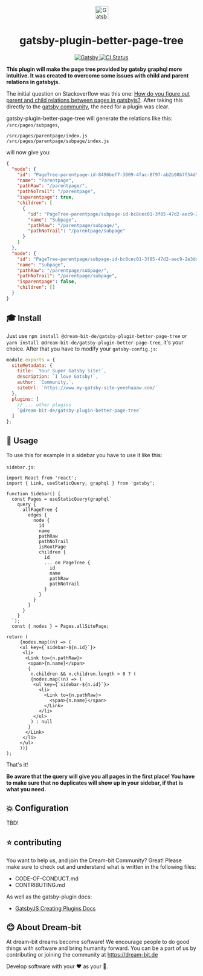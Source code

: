 <p align="center">
<a href="https://www.gatsbyjs.com/">
  <img alt="Gatsby" src="https://camo.githubusercontent.com/c82d5dbe0efc4f71771b4c656fd96b91d6103a8d/68747470733a2f2f7777772e6761747362796a732e636f6d2f4761747362792d4d6f6e6f6772616d2e737667" width="35" />
</a>
</p>
<h1 align="center">
  gatsby-plugin-better-page-tree
</h1>

<p align="center">
  <a href="http://makeapullrequest.com">  
      <img alt="Gatsby" src="https://img.shields.io/badge/PRs-welcome-brightgreen" />
  </a>
  <a href="https://github.com/dream-bit-de/gatsby-plugin-better-page-tree/workflows/Node.js%20CI/badge.svg?branch=master">
    <img alt="CI Status" src="https://github.com/dream-bit-de/gatsby-plugin-better-page-tree/workflows/Node.js%20CI/badge.svg?branch=master" />
  </a>
</p>

**This plugin will make the page tree provided by gatsby graphql more intuitive. It was created to overcome some issues with child and parent relations in gatsbyjs.**

The initial question on Stackoverflow was this one: [How do you figure out parent and child relations between pages in gatsbyjs?](https://stackoverflow.com/questions/63674700/how-do-you-figure-out-parent-and-child-relations-between-pages-in-gatsbyjs). After taking this directly to the [gatsby community](https://github.com/gatsbyjs/gatsby/issues/26752), the need for a plugin was clear.

 gatsby-plugin-better-page-tree will generate the relations like this: `/src/pages/subpages`,

```
/src/pages/parentpage/index.js
/src/pages/parentpage/subpage/index.js
```

will now give you:

```JSON
{
  "node": {
    "id": "PageTree-parentpage-id-8496bef7-3809-4fac-8f97-ab2b98b7f54d",
    "name": "Parentpage",
    "pathRaw": "/parentpage/",
    "pathNoTrail": "/parentpage",
    "isparentpage": true,
    "children": [
      {
        "id": "PageTree-parentpage/subpage-id-bc8cec01-3f85-47d2-aec9-2e3ddc76df32",
        "name": "Subpage",
        "pathRaw": "/parentpage/subpage/",
        "pathNoTrail": "/parentpage/subpage"
      }
    ]
  },
  "node": {
    "id": "PageTree-parentpage/subpage-id-bc8cec01-3f85-47d2-aec9-2e3ddc76df32",
    "name": "Subpage",
    "pathRaw": "/parentpage/subpage/",
    "pathNoTrail": "/parentpage/subpage",
    "isparentpage": false,
    "children": []
  }
}
```

## :mortar_board: Install

Just use `npm install @dream-bit-de/gatsby-plugin-better-page-tree` or `yarn install @dream-bit-de/gatsby-plugin-better-page-tree`, it's your choice.
After that you have to modify your `gatsby-config.js`:

```javascript
module.exports = {
  siteMetadata: {
    title: `Your Super Gatsby Site!`,
    description: `I love Gatsby!`,
    author: `Community,`,
    siteUrl: `https://www.my-gatsby-site-yeeehaaaw.com/`
  },
  plugins: [
    // ... other plugins
    `@dream-bit-de/gatsby-plugin-better-page-tree`
  ]
};
```

## :tada: Usage

To use this for example in a sidebar you have to use it like this:

`sidebar.js`:

```JSX
import React from 'react';
import { Link, useStaticQuery, graphql } from 'gatsby';

function Sidebar() {
  const Pages = useStaticQuery(graphql`
    query {
      allPageTree {
        edges {
          node {
            id
            name
            pathRaw
            pathNoTrail
            isRootPage
            children {
              id
              ... on PageTree {
                id
                name
                pathRaw
                pathNoTrail
              }
            }
          }
        }
      }
    }
  `);
  const { nodes } = Pages.allSitePage;

return (
     {nodes.map((n) => (
     <ul key={`sidebar-${n.id}`}>
      <li>
       <Link to={n.pathRaw}>
        <span>{n.name}</span>
        {
         n.children && n.children.length > 0 ? (
         {nodes.map((n) => (
          <ul key={`sidebar-${n.id}`}>
            <li>
              <Link to={n.pathRaw}>
                <span>{n.name}</span> 
              </Link>
            </li>
          </ul>
         ) : null
        }
       </Link>
      </li>
     </ul>
     ))}
);

```

That's it!

**Be aware that the query will give you all pages in the first place! You have to make sure that no duplicates will show up in your sidebar, if that is what you need.**

## :collision: Configuration

TBD!

## :star: contributing

You want to help us, and join the Dream-bit Community?
Great! Please make sure to check out and understand what is written in the following files:

- CODE-OF-CONDUCT.md
- CONTRIBUTING.md

As well as the gatsby-plugin docs:

- [GatsbyJS Creating Plugins Docs](https://www.gatsbyjs.com/docs/creating-plugins/)

## :blush: About Dream-bit

At dream-bit dreams become software!
We encourage people to do good things with software and bring humanity forward.
You can be a part of us by contributing or joining the community at https://dream-bit.de

Develop software with your :heart: as your :brain:.
